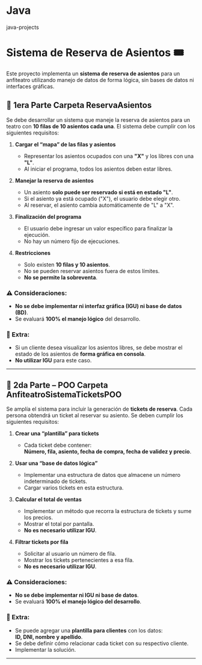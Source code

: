 
# Java
java-projects






# Sistema de Reserva de Asientos 🎟️

Este proyecto implementa un **sistema de reserva de asientos** para un anfiteatro utilizando manejo de datos de forma lógica, sin bases de datos ni interfaces gráficas.

## 📌 1era Parte Carpeta ReservaAsientos

Se debe desarrollar un sistema que maneje la reserva de asientos para un teatro con **10 filas de 10 asientos cada una**. El sistema debe cumplir con los siguientes requisitos:

1. **Cargar el “mapa” de las filas y asientos**  
   - Representar los asientos ocupados con una **"X"** y los libres con una **"L"**.  
   - Al iniciar el programa, todos los asientos deben estar libres.

2. **Manejar la reserva de asientos**  
   - Un asiento **solo puede ser reservado si está en estado "L"**.  
   - Si el asiento ya está ocupado ("X"), el usuario debe elegir otro.  
   - Al reservar, el asiento cambia automáticamente de "L" a "X".

3. **Finalización del programa**  
   - El usuario debe ingresar un valor específico para finalizar la ejecución.  
   - No hay un número fijo de ejecuciones.

4. **Restricciones**  
   - Solo existen **10 filas y 10 asientos**.  
   - No se pueden reservar asientos fuera de estos límites.  
   - **No se permite la sobreventa**.

### ⚠️ Consideraciones:
- **No se debe implementar ni interfaz gráfica (IGU) ni base de datos (BD)**.
- Se evaluará **100% el manejo lógico** del desarrollo.

### 🚀 Extra:
- Si un cliente desea visualizar los asientos libres, se debe mostrar el estado de los asientos de **forma gráfica en consola**.
- **No utilizar IGU** para este caso.

---

## 📌 2da Parte – POO Carpeta AnfiteatroSistemaTicketsPOO

Se amplía el sistema para incluir la generación de **tickets de reserva**. Cada persona obtendrá un ticket al reservar su asiento. Se deben cumplir los siguientes requisitos:

1. **Crear una “plantilla” para tickets**  
   - Cada ticket debe contener:  
     **Número, fila, asiento, fecha de compra, fecha de validez y precio**.

2. **Usar una “base de datos lógica”**  
   - Implementar una estructura de datos que almacene un número indeterminado de tickets.  
   - Cargar varios tickets en esta estructura.

3. **Calcular el total de ventas**  
   - Implementar un método que recorra la estructura de tickets y sume los precios.  
   - Mostrar el total por pantalla.  
   - **No es necesario utilizar IGU**.

4. **Filtrar tickets por fila**  
   - Solicitar al usuario un número de fila.  
   - Mostrar los tickets pertenecientes a esa fila.  
   - **No es necesario utilizar IGU**.

### ⚠️ Consideraciones:
- **No se debe implementar ni IGU ni base de datos**.
- Se evaluará **100% el manejo lógico del desarrollo**.

### 🚀 Extra:
- Se puede agregar una **plantilla para clientes** con los datos:  
  **ID, DNI, nombre y apellido**.  
- Se debe definir cómo relacionar cada ticket con su respectivo cliente.  
- Implementar la solución.

---
